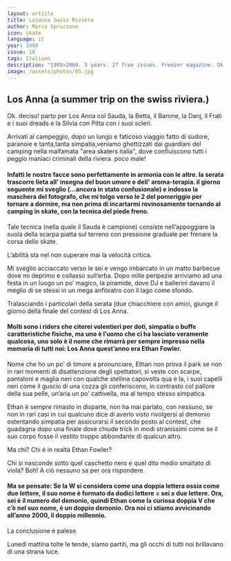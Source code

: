 ```yaml
---
layout: article
title: Losanna Swiss Riviera
author: Marco Spruzzone
icon: skate
language: it
year: 1998
issue: 18
tags: Italiano
description: "1995>2000. 5 years. 27 free issues. Freezer magazine. Ok. deciso! parto per Los Anna col Sauda, la Betta, il Barone, la Danj, il Frati e i suoi dreads e la Silvia con Pitta con i suoi scleri. Arrivati al campeggio, dopo un lungo e faticoso viaggio fatto di sudore, paranoie e tanta,tanta simpatia,veniamo ghettizzati dai guardiani del camping nella malfamata "area skaters italia", dove confluiscono tutti i peggio maniaci criminali della riviera. poco male!"
image: /assets/photos/05.jpg
---
```


## Los Anna (a summer trip on the swiss riviera.)

Ok. deciso! parto per Los Anna col Sauda, la Betta, il Barone, la Danj, il Frati e i suoi dreads e la Silvia con Pitta con i suoi scleri.

Arrivati al campeggio, dopo un lungo e faticoso viaggio fatto di sudore, paranoie e tanta,tanta simpatia,veniamo ghettizzati dai guardiani del camping nella malfamata "area skaters italia", dove confluiscono tutti i peggio maniaci criminali della riviera. poco male!

#### Infatti le nostre facce sono perfettamente in armonia con le altre. la serata trascorre lieta all' insegna del buon umore e dell' aroma-terapia. il giorno seguente mi sveglio (...ancora in stato confusionale) e indosso la maschera del fotografo, che mi tolgo verso le 2 del pomeriggio per tornare a dormire, ma non prima di incartarmi rovinosamente tornando al camping in skate, con la tecnica del piede freno.

Tale tecnica (nella quale il Sauda è campione) consiste nell’appoggiare la suola della scarpa piatta sul terreno con pressione graduale per frenare la corsa dello skate.

L’abilità sta nel non superare mai la velocità critica.

Mi sveglio acciaccato verso le sei e vengo imbarcato in un matto barbecue dove mi deprimo e collasso sull’erba. Dopo mille peripezie arriviamo ad una festa in un luogo un po’ magico, la piramide, dove DJ e ballerini davano il meglio di se stessi in un mega anfiteatro con il lago come sfondo.

Tralasciando i particolari della serata (due chiacchiere con amici, giunge il giorno della finale del contest di Los Anna.

#### Molti sono i riders che citerei volentieri per doti, simpatia o buffe caratteristiche fisiche, ma uno è l’uomo che ci ha lasciato veramente qualcosa, uno solo è il nome che rimarrà per sempre impresso nella memoria di tutti noi: Los Anna quest’anno era Ethan Fowler.

Nome che ho un po’ di timore a pronunciare, Ethan non prova il park se non in rari momenti di disattenzione degli spettatori, si veste con scarpe, pantaloni e maglia neri con qualche stellina capovolta qua e la, i suoi capelli neri come il guscio di una cozza gli conferiscono, in contrasto col pallore della sua pelle, un’aria un po’ cattivella, ma al tempo stesso simpatica.

Ethan è sempre rimasto in disparte, non ha mai parlato, con nessuno, se non in rari casi in cui qualcuno dice di averlo visto rivolgersi al demonio ostentando simpatia per assicurarsi il secondo posto al contest, che guadagna dopo una finale dove chiude trick in modi stranissimi come se il suo corpo fosse il vestito troppo abbondante di qualcun altro.

Ma chi? Chi è in realtà Ethan Fowler?

Chi si nasconde sotto quel caschetto nero e quel dito medio smaltato di viola?
Boh! A ciò nessuno sa per ora rispondere.

#### Ma se pensate: Se la W si considera come una doppia lettera ossia come due lettere, il suo nome è formato da dodici lettere = sei x due lettere. Ora, sei è il numero del demonio, quindi Ethan come la curiosa doppia V che c’è nel suo nome, è un doppio demonio. Ora noi ci stiamo avvicinando all’anno 2000, il doppio millennio.

La conclusione è palese.

Lunedì mattina tolte le tende, siamo partiti, ma gli occhi di tutti noi brillavano di una strana luce.
